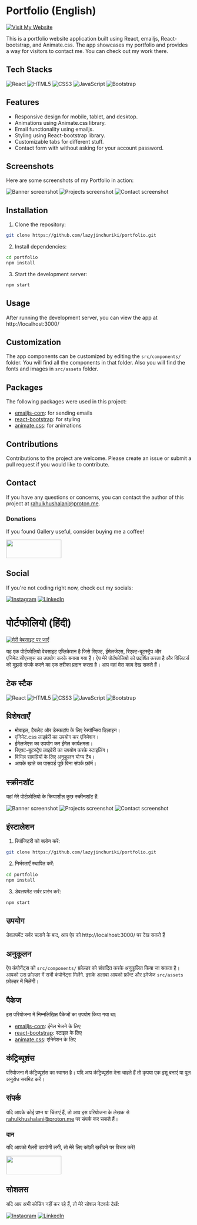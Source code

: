# Portfolio (English)
[![Visit My Website](https://img.shields.io/badge/Visit%20My-Website-blue?style=for-the-badge&logo=arrow-right&logoColor=white)](https://lazyjinchuriki.github.io/portfolio/)

This is a portfolio website application built using React, emailjs, React-bootstrap, and Animate.css. The app showcases my portfolio and provides a way for visitors to contact me. You can check out my work there.

## Tech Stacks

![React](https://img.shields.io/badge/-React-61DAFB?style=for-the-badge&logo=react&logoColor=white) ![HTML5](https://img.shields.io/badge/-HTML5-E34F26?style=for-the-badge&logo=html5&logoColor=white) ![CSS3](https://img.shields.io/badge/-CSS3-1572B6?style=for-the-badge&logo=css3&logoColor=white) ![JavaScript](https://img.shields.io/badge/-JavaScript-F7DF1E?style=for-the-badge&logo=javascript&logoColor=black) ![Bootstrap](https://img.shields.io/badge/-Bootstrap-7952B3?style=for-the-badge&logo=bootstrap&logoColor=white)
## Features

- Responsive design for mobile, tablet, and desktop.
- Animations using Animate.css library.
- Email functionality using emailjs.
- Styling using React-bootstrap library.
- Customizable tabs for different stuff.
- Contact form with without asking for your account password.

## Screenshots
Here are some screenshots of my Portfolio in action:

![Banner screenshot](/screenshots/banner.png "Banner")
![Projects screenshot](/screenshots/projects.png "Projects")
![Contact screenshot](/screenshots/contact.png "Contact")


## Installation

1. Clone the repository:

```bash
git clone https://github.com/lazyjinchuriki/portfolio.git
```

2. Install dependencies:

```bash
cd portfolio
npm install
```

3. Start the development server:

```bash
npm start
```

## Usage

After running the development server, you can view the app at http://localhost:3000/

## Customization

The app components can be customized by editing the `src/components/` folder. You will find all the components in that folder.
Also you will find the fonts and images in `src/assets` folder.

## Packages

The following packages were used in this project:

- [emailjs-com](https://www.npmjs.com/package/emailjs-com): for sending emails
- [react-bootstrap](https://react-bootstrap.github.io/): for styling
- [animate.css](https://animate.style/): for animations

## Contributions

Contributions to the project are welcome. Please create an issue or submit a pull request if you would like to contribute.

## Contact

If you have any questions or concerns, you can contact the author of this project at [rahulkhushalani@proton.me](mailto:rahulkhushalani@proton.me).

### Donations

If you found Gallery useful, consider buying me a coffee!

<a href="https://www.buymeacoffee.com/lazyjinchuriki">
  <img src="https://www.buymeacoffee.com/assets/img/guidelines/download-assets-sm-1.svg" width="150" height="50">
</a>

## Social

If you're not coding right now, check out my socials:

[![Instagram](https://img.shields.io/badge/Instagram-%40amundaneguy-E4405F?style=for-the-badge&logo=instagram&logoColor=white)](https://www.instagram.com/amundaneguy/)
[![LinkedIn](https://img.shields.io/badge/LinkedIn-Rahul%20Khushalani-0077B5?style=for-the-badge&logo=linkedin&logoColor=white)](https://www.linkedin.com/in/rahul-khushalani-77ab21201/)



# पोर्टफोलियो (हिंदी)
[![मेरी वेबसाइट पर जाएँ](https://img.shields.io/badge/Visit%20My-Website-blue?style=for-the-badge&logo=arrow-right&logoColor=white)](https://lazyjinchuriki.github.io/portfolio/)

यह एक पोर्टफोलियो वेबसाइट एप्लिकेशन है जिसे रिएक्ट, ईमेलजेएस, रिएक्ट-बूटस्ट्रैप और एनिमेट.सीएसएस का उपयोग करके बनाया गया है। ऐप मेरे पोर्टफोलियो को प्रदर्शित करता है और विज़िटर्स को मुझसे संपर्क करने का एक तरीका प्रदान करता है। आप वहां मेरा काम देख सकते हैं।

## टेक स्टैक

![React](https://img.shields.io/badge/-React-61DAFB?style=for-the-badge&logo=react&logoColor=white) ![HTML5](https://img.shields.io/badge/-HTML5-E34F26?style=for-the-badge&logo=html5&logoColor=white) ![CSS3](https://img.shields.io/badge/-CSS3-1572B6?style=for-the-badge&logo=css3&logoColor=white) ![JavaScript](https://img.shields.io/badge/-JavaScript-F7DF1E?style=for-the-badge&logo=javascript&logoColor=black) ![Bootstrap](https://img.shields.io/badge/-Bootstrap-7952B3?style=for-the-badge&logo=bootstrap&logoColor=white)

## विशेषताएँ

- मोबाइल, टैबलेट और डेस्कटॉप के लिए रेस्पॉन्सिव डिज़ाइन।
- एनिमेट.css लाइब्रेरी का उपयोग कर एनिमेशन।
- ईमेलजेएस का उपयोग कर ईमेल कार्यक्षमता।
- रिएक्ट-बूटस्ट्रैप लाइब्रेरी का उपयोग करके स्टाइलिंग।
- विभिन्न सामग्रियों के लिए अनुकूलन योग्य टैब।
- आपके खाते का पासवर्ड पूछे बिना संपर्क फ़ॉर्म।

## स्क्रीनशॉट
यहां मेरे पोर्टफ़ोलियो के क्रियाशील कुछ स्क्रीनशॉट हैं:

![Banner screenshot](/screenshots/banner.png "Banner")
![Projects screenshot](/screenshots/projects.png "Projects")
![Contact screenshot](/screenshots/contact.png "Contact")

## इंस्टालेशन

1. रिपॉजिटरी को क्लोन करें:

```bash
git clone https://github.com/lazyjinchuriki/portfolio.git
```

2. निर्भरताएँ स्थापित करें:

```bash
cd portfolio
npm install
```

3. डेवलपमेंट सर्वर प्रारंभ करें:

```bash
npm start
```

## उपयोग

डेवलपमेंट सर्वर चलाने के बाद, आप ऐप को http://localhost:3000/ पर देख सकते हैं

## अनुकूलन

ऐप कंपोनेंट्स को `src/components/` फ़ोल्डर को संपादित करके अनुकूलित किया जा सकता है। आपको उस फ़ोल्डर में सभी कंपोनेंट्स मिलेंगे.
इसके अलावा आपको फ़ॉन्ट और इमेजेज `src/assets` फ़ोल्डर में मिलेंगी।

## पैकेज

इस परियोजना में निम्नलिखित पैकेजों का उपयोग किया गया था:

- [emailjs-com](https://www.npmjs.com/package/emailjs-com): ईमेल भेजने के लिए
- [react-bootstrap](https://react-bootstrap.github.io/): स्टाइल के लिए
- [animate.css](https://animate.style/): एनिमेशन के लिए

## कंट्रिब्यूशंस

परियोजना में कंट्रिब्यूशंस का स्वागत है। यदि आप कंट्रिब्यूशंस देना चाहते हैं तो कृपया एक इशू बनाएं या पुल अनुरोध सबमिट करें।

## संपर्क

यदि आपके कोई प्रश्न या चिंताएं हैं, तो आप इस परियोजना के लेखक से [rahulkhushalani@proton.me](mailto:rahulkhushalani@proton.me) पर संपर्क कर सकते हैं।

### दान

यदि आपको गैलरी उपयोगी लगी, तो मेरे लिए कॉफ़ी खरीदने पर विचार करें!

<a href="https://www.buymeacoffee.com/lazyjinchuriki">
  <img src="https://www.buymeacoffee.com/assets/img/guidelines/download-assets-sm-1.svg" width="150" height="50">
</a>

## सोशलस

यदि आप अभी कोडिंग नहीं कर रहे हैं, तो मेरे सोशल नेटवर्क देखें:

[![Instagram](https://img.shields.io/badge/Instagram-%40amundaneguy-E4405F?style=for-the-badge&logo=instagram&logoColor=white)](https://www.instagram.com/amundaneguy/)
[![LinkedIn](https://img.shields.io/badge/LinkedIn-Rahul%20Khushalani-0077B5?style=for-the-badge&logo=linkedin&logoColor=white)](https://www.linkedin.com/in/rahul-khushalani-77ab21201/)
